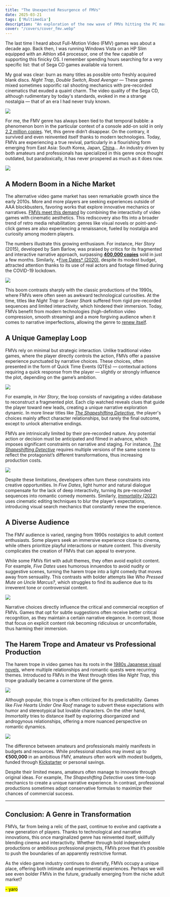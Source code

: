 ```yaml
---
title: "The Unexpected Resurgence of FMVs"
date: 2025-03-21
tags: ['Multimedia']
description: "An exploration of the new wave of FMVs hitting the PC market."
cover: "/covers/cover_fmv.webp"
---
```


The last time I heard about Full-Motion Video (FMV) games was about a decade ago. Back then, I was running Windows Vista on an HP Slim equipped with an Athlon x64 processor, one of the few capable of supporting this finicky OS. I remember spending hours searching for a very specific list: that of Sega CD games available via torrent.

My goal was clear: burn as many titles as possible onto freshly acquired blank discs. *Night Trap*, *Double Switch*, *Road Avenger* — These games mixed sometimes soporific rail shooting mechanics with pre-recorded cinematics that exuded a quaint charm. The video quality of the Sega CD, although rudimentary by today's standards, evoked in me a strange nostalgia — that of an era I had never truly known.

![](image-236.png)

For me, the FMV genre has always been tied to that temporal bubble: a phenomenon born in the particular context of a console add-on sold in only [2.2 million copies](https://www.videogamehistory.com/sega-cd-sales). Yet, this genre didn’t disappear. On the contrary, it survived and even reinvented itself thanks to modern technologies. Today, FMVs are experiencing a true revival, particularly in a flourishing form emerging from East Asia: South Korea, Japan, [China](https://www.tap.io/article/fmv-games-in-china)… An industry driven by both amateurs and professionals has specialized in this genre once thought outdated, but paradoxically, it has never prospered as much as it does now.

![](image-244.png)

## **A Modern Boom in a Niche Market**

The alternative video game market has seen remarkable growth since the early 2010s. More and more players are seeking experiences outside of AAA blockbusters, favoring works that explore innovative mechanics or narratives. [FMVs meet this demand](https://www.gamasutra.com/view/news/284736/The_Resurgence_of_FMV_Games.php) by combining the interactivity of video games with cinematic aesthetics. This rediscovery also fits into a broader trend of retro media rehabilitation: genres like visual novels or point-and-click games are also experiencing a renaissance, fueled by nostalgia and curiosity among modern players.

The numbers illustrate this growing enthusiasm. For instance, *Her Story* (2015), developed by Sam Barlow, was praised by critics for its fragmented and interactive narrative approach, surpassing [**400,000 copies**](https://www.polygon.com/2015/6/24/8837445/her-story-review) sold in just a few months. Similarly, *[Five Dates* (2020)](https://www.eurogamer.net/articles/2020-11-five-dates-review), despite its modest budget, attracted attention thanks to its use of real actors and footage filmed during the COVID-19 lockdown.

![](image-238.png)

This boom contrasts sharply with the classic productions of the 1990s, where FMVs were often seen as awkward technological curiosities. At the time, titles like *Night Trap* or *Sewer Shark* suffered from rigid pre-recorded sequences and limited interactivity, which hindered their immersion. Today, FMVs benefit from modern technologies (high-definition video compression, smooth streaming) and a more forgiving audience when it comes to narrative imperfections, allowing the genre to [renew itself](https://www.gamesradar.com/fmv-games-history/).

## **A Unique Gameplay Loop**

FMVs rely on minimal but strategic interaction. Unlike traditional video games, where the player directly controls the action, FMVs offer a passive experience punctuated by narrative choices. These choices, often presented in the form of Quick Time Events (QTEs) — contextual actions requiring a quick response from the player — slightly or strongly influence the plot, depending on the game’s ambition.

![](image-239.png)

For example, in *Her Story*, the loop consists of navigating a video database to reconstruct a fragmented plot. Each clip watched reveals clues that guide the player toward new leads, creating a unique narrative exploration dynamic. In more linear titles like [*The Shapeshifting Detective*](https://www.metacritic.com/game/pc/the-shapeshifting-detective), the player's choices mainly affect character relationships, but rarely the final outcome, except to unlock alternative endings.

FMVs are intrinsically limited by their pre-recorded nature. Any potential action or decision must be anticipated and filmed in advance, which imposes significant constraints on narrative and staging. For instance, [*The Shapeshifting Detective*](https://www.gamespot.com/articles/shapeshifting-detective-interview/) requires multiple versions of the same scene to reflect the protagonist’s different transformations, thus increasing production costs.

![](image-240.png)

Despite these limitations, developers often turn these constraints into creative opportunities. In *Five Dates*, light humor and natural dialogue compensate for the lack of deep interactivity, turning its pre-recorded sequences into romantic comedy moments. Similarly, [*Immortality* (2022)](https://www.ign.com/articles/immortality-review) uses cinematic editing techniques to blur the player’s expectations, introducing visual search mechanics that constantly renew the experience.

## **A Diverse Audience**

The FMV audience is varied, ranging from 1990s nostalgics to adult content enthusiasts. Some players seek an immersive experience close to cinema, while others prioritize playful interactions or mature content. This diversity complicates the creation of FMVs that can appeal to everyone.

While some FMVs flirt with adult themes, they often avoid explicit content. For example, *Five Dates* uses humorous innuendos to avoid nudity or suggestive scenes, turning the harem trope into a light comedy that moves away from sensuality. This contrasts with bolder attempts like *Who Pressed Mute on Uncle Marcus?*, which struggles to find its audience due to its irreverent tone or controversial content.

![](image-241.png)

Narrative choices directly influence the critical and commercial reception of FMVs. Games that opt for subtle suggestions often receive better critical recognition, as they maintain a certain narrative elegance. In contrast, those that focus on explicit content risk becoming ridiculous or uncomfortable, thus harming their immersion.

## **The Harem Trope and Amateur vs Professional Production**

The harem trope in video games has its roots in the [1980s Japanese visual novels](https://www.visualnoveldatabase.com/history), where multiple relationships and romantic quests were recurring themes. Introduced to FMVs in the West through titles like *Night Trap*, this trope gradually became a cornerstone of the genre.

![](image-242.png)

Although popular, this trope is often criticized for its predictability. Games like *Five Hearts Under One Roof* manage to subvert these expectations with humor and stereotypical but lovable characters. On the other hand, *Immortality* tries to distance itself by exploring disorganized and androgynous relationships, offering a more nuanced perspective on romantic dynamics.

![](image-243.png)

The difference between amateurs and professionals mainly manifests in budgets and resources. While professional studios may invest up to **€500,000** in an ambitious FMV, amateurs often work with modest budgets, funded through [Kickstarter](https://www.kickstarter.com/discover/categories/games) or personal savings.

Despite their limited means, amateurs often manage to innovate through original ideas. For example, *The Shapeshifting Detective* uses time-loop mechanics to create a unique narrative experience. In contrast, professional productions sometimes adopt conservative formulas to maximize their chances of commercial success.

---

## **Conclusion: A Genre in Transformation**

FMVs, far from being a relic of the past, continue to evolve and captivate a new generation of players. Thanks to technological and narrative innovations, this once marginalized genre has reinvented itself, skillfully blending cinema and interactivity. Whether through bold independent productions or ambitious professional projects, FMVs prove that it’s possible to push the boundaries of an apparently restrictive format.

As the video game industry continues to diversify, FMVs occupy a unique place, offering both intimate and experimental experiences. Perhaps we will see even bolder FMVs in the future, gradually emerging from the niche adult market?

<mark> - yaro </mark>
